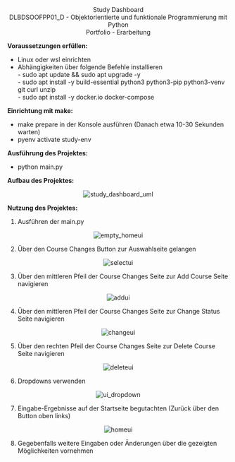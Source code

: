 <center>Study Dashboard</center>  
<center>DLBDSOOFPP01_D - Objektorientierte und funktionale Programmierung mit Python</center>  
<center>Portfolio - Erarbeitung</center>  

**Voraussetzungen erfüllen:**  
- Linux oder wsl einrichten  
- Abhängigkeiten über folgende Befehle installieren  
          - sudo apt update && sudo apt upgrade -y  
          - sudo apt install -y build-essential python3 python3-pip python3-venv git curl unzip  
          - sudo apt install -y docker.io docker-compose  

**Einrichtung mit make:**  
 - make prepare <deine-python-version> in der Konsole ausführen (Danach etwa 10-30 Sekunden warten)  
 - pyenv activate study-env   

**Ausführung des Projektes:**  
 - python main.py  

**Aufbau des Projektes:**  
<div align="center">
  <img src="readme_assets/study_dashboard_uml.png" alt="study_dashboard_uml">
</div>

**Nutzung des Projektes:**  
1. Ausführen der main.py  
<div align="center">
  <img src="readme_assets/empty_homeui.png" alt="empty_homeui">
</div>

2. Über den Course Changes Button zur Auswahlseite gelangen  
<div align="center">
  <img src="readme_assets/selectui.png" alt="selectui">
</div>  

3. Über den mittleren Pfeil der Course Changes Seite zur Add Course Seite navigieren  
<div align="center">
  <img src="readme_assets/addui.png" alt="addui">
</div>

4. Über den mittleren Pfeil der Course Changes Seite zur Change Status Seite navigieren  
<div align="center">
  <img src="readme_assets/changeui.png" alt="changeui">
</div>

5. Über den rechten Pfeil der Course Changes Seite zur Delete Course Seite navigieren 
<div align="center">
  <img src="readme_assets/deleteui.png" alt="deleteui">
</div> 

6. Dropdowns verwenden  
<div align="center">
  <img src="readme_assets/ui_dropdown.png" alt="ui_dropdown">
</div> 

7. Eingabe-Ergebnisse auf der Startseite begutachten (Zurück über den Button oben links)
<div align="center">
  <img src="readme_assets/homeui.png" alt="homeui">
</div>  

8. Gegebenfalls weitere Eingaben oder Änderungen über die gezeigten Möglichkeiten vornehmen
